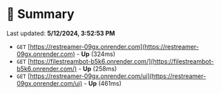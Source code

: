 # 📖 Summary
Last updated: **5/12/2024, 3:52:53 PM**

- `GET` [https://restreamer-09gx.onrender.com](https://restreamer-09gx.onrender.com) - **Up** (324ms)
- `GET` [https://filestreambot-b5k6.onrender.com/](https://filestreambot-b5k6.onrender.com/) - **Up** (258ms)
- `GET` [https://restreamer-09gx.onrender.com/ui](https://restreamer-09gx.onrender.com/ui) - **Up** (461ms)
